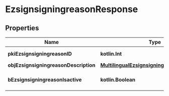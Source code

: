 
# EzsignsigningreasonResponse

## Properties
Name | Type | Description | Notes
------------ | ------------- | ------------- | -------------
**pkiEzsignsigningreasonID** | **kotlin.Int** | The unique ID of the Ezsignsigningreason | 
**objEzsignsigningreasonDescription** | [**MultilingualEzsignsigningreasonDescription**](MultilingualEzsignsigningreasonDescription.md) |  | 
**bEzsignsigningreasonIsactive** | **kotlin.Boolean** | Whether the ezsignsigningreason is active or not | 



